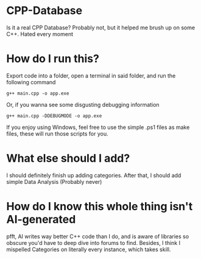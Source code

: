 # CPP-Database
Is it a real CPP Database? Probably not, but it helped me brush up on some C++. Hated every moment

# How do I run this?
Export code into a folder, open a terminal in said folder, and run the following command

`g++ main.cpp -o app.exe`

Or, if you wanna see some disgusting debugging information

`g++ main.cpp -DDEBUGMODE -o app.exe`

If you enjoy using Windows, feel free to use the simple .ps1 files as make files, these will run those scripts for you.

# What else should I add?
I should definitely finish up adding categories. After that, I should add simple Data Analysis (Probably never)

# How do I know this whole thing isn't AI-generated
pfft, AI writes way better C++ code than I do, and is aware of libraries so obscure you'd have to deep dive into forums to find. Besides, I think I mispelled Categories on literally every instance, which takes skill.
